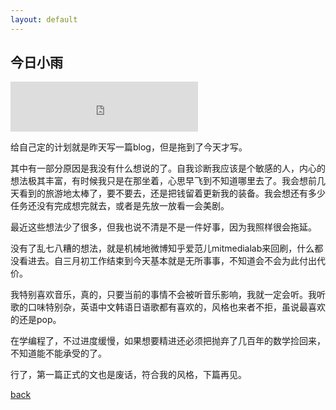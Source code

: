 ```yaml
---
layout: default
---
```


## 今日小雨

<iframe src="https://open.spotify.com/embed/track/31RIphTQ9y4zStkH5xRWgW" width="300" height="80" frameborder="0" allowtransparency="true" allow="encrypted-media"></iframe>

给自己定的计划就是昨天写一篇blog，但是拖到了今天才写。

其中有一部分原因是我没有什么想说的了。自我诊断我应该是个敏感的人，内心的想法极其丰富，有时候我只是在那坐着，心思早飞到不知道哪里去了。我会想前几天看到的旅游地太棒了，要不要去，还是把钱留着更新我的装备。我会想还有多少任务还没有完成想完就去，或者是先放一放看一会美剧。

最近这些想法少了很多，但我也说不清是不是一件好事，因为我照样很会拖延。

没有了乱七八糟的想法，就是机械地微博知乎爱范儿mitmedialab来回刷，什么都没看进去。自三月初工作结束到今天基本就是无所事事，不知道会不会为此付出代价。

我特别喜欢音乐，真的，只要当前的事情不会被听音乐影响，我就一定会听。我听歌的口味特别杂，英语中文韩语日语歌都有喜欢的，风格也来者不拒，虽说最喜欢的还是pop。

在学编程了，不过进度缓慢，如果想要精进还必须把抛弃了几百年的数学捡回来，不知道能不能承受的了。

行了，第一篇正式的文也是废话，符合我的风格，下篇再见。

[back](/blog)
